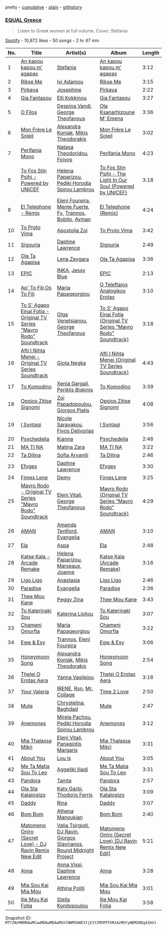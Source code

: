 pretty - [cumulative](/playlists/cumulative/37i9dQZF1DX9H4ZHqhys8z.md) - [plain](/playlists/plain/37i9dQZF1DX9H4ZHqhys8z) - [githistory](https://github.githistory.xyz/mackorone/spotify-playlist-archive/blob/main/playlists/plain/37i9dQZF1DX9H4ZHqhys8z)

### [EQUAL Greece](https://open.spotify.com/playlist/37i9dQZF1DX9H4ZHqhys8z)

> Listen to Greek women at full volume\. Cover: Stefania

[Spotify](https://open.spotify.com/user/spotify) - 10,872 likes - 50 songs - 2 hr 47 min

| No. | Title | Artist(s) | Album | Length |
|---|---|---|---|---|
| 1 | [An kapou kapou m' agapas](https://open.spotify.com/track/1iGn8Ro9AvGcgFC9Bpl4M1) | [Stefania](https://open.spotify.com/artist/0HZUhj5PZHzHMWSI4s8rOQ) | [An kapou kapou m' agapas](https://open.spotify.com/album/7LueUWaZS06KOtNLvQRK8J) | 3:12 |
| 2 | [Rikse Me](https://open.spotify.com/track/3ZrWzr32QXVkMfXwf1Ds8w) | [Ivi Adamou](https://open.spotify.com/artist/2arQ0lfcNGLrJOHoJksWOw) | [Rikse Me](https://open.spotify.com/album/1CQfLsDYWc63Br02KsOgE6) | 3:15 |
| 3 | [Pirkaya](https://open.spotify.com/track/6RktjpxsPv7EK36c77TcVW) | [Josephine](https://open.spotify.com/artist/1fAotS2jUxpI8bnIxd5cIR) | [Pirkaya](https://open.spotify.com/album/0QdrBCcTpWnllvptJ7ghgR) | 2:22 |
| 4 | [Gia Fantasou](https://open.spotify.com/track/7pYaQZEO9xYfk0YfDz8l6c) | [Elli Kokkinou](https://open.spotify.com/artist/3dHMnH9LXTSuhfdcWfjnoc) | [Gia Fantasou](https://open.spotify.com/album/6bdNg73lRXZQSPRdGNkYLx) | 3:27 |
| 5 | [O Filos](https://open.spotify.com/track/7vDv7I1Da21IR6OTHsqhb0) | [Despina Vandi](https://open.spotify.com/artist/4aJpTCLUTPTeXfn3c9r9F0), [George Theofanous](https://open.spotify.com/artist/1rNn8vt3hmIxbDuqMVzXpA) | [Ola Ksanarhizoune M' Emena](https://open.spotify.com/album/0iCHjt7WVHtMBIJColz2AH) | 3:36 |
| 6 | [Mon Frère Le Soleil](https://open.spotify.com/track/638snIif5IvpnbFuShGSc5) | [Alexandra Koniak](https://open.spotify.com/artist/7sjcFcVPtQ1Oi4j3g7VP30), [Mikis Theodorakis](https://open.spotify.com/artist/58EvYFzDGAQOmBpIOxujnj) | [Mon Frère Le Soleil](https://open.spotify.com/album/6W9ypIv0ZCWgMbQA4cOl1Q) | 3:02 |
| 7 | [Perifania Mono](https://open.spotify.com/track/6esKf2XTZxQUrK8deqSjop) | [Natasa Theodoridou](https://open.spotify.com/artist/4hw4chBwI0fvJltPiQxPPD), [Foivos](https://open.spotify.com/artist/3ppjSilJ2mCYvCq2iiU1Vn) | [Perifania Mono](https://open.spotify.com/album/1sVCnkd6adXwuG50gbdFIJ) | 4:23 |
| 8 | [To Fos Stin Psihi \- Powered by UNICEF](https://open.spotify.com/track/4Z6XwFoFukyJYRNqCNNntO) | [Helena Paparizou](https://open.spotify.com/artist/7D7k550IB6EszWmzVVCJSK), [Pediki Horodia Spirou Lambrou](https://open.spotify.com/artist/06bab7br2LNqfUEojpwzdI) | [To Fos Stin Psihi \- The Light In Our Soul \(Powered by UNICEF\)](https://open.spotify.com/album/05HtApqwBLhS9GOvmEViLQ) | 3:18 |
| 9 | [El Telephone \- Remix](https://open.spotify.com/track/5uKsIyOxbFPop0sZ7LmI9J) | [Eleni Foureira](https://open.spotify.com/artist/39E15l8zeCDYpSZwFNX4G2), [Mente Fuerte](https://open.spotify.com/artist/7siPnM6FjNP8KnXO5YDwAH), [Fy](https://open.spotify.com/artist/0WxSlQlue0fq99fXfGBmxA), [Trannos](https://open.spotify.com/artist/6WzxopGY3sy97IeNFaDELc), [Bobito](https://open.spotify.com/artist/7Ktyjh9YMAD3YZYF7pyHdm), [Ayman](https://open.spotify.com/artist/6ONMIIeGOgkflffHvKLe0M) | [El Telephone \(Remix\)](https://open.spotify.com/album/5OYlXWtC3fZjrfW8pV41ME) | 4:24 |
| 10 | [To Proto Vima](https://open.spotify.com/track/1lVNELKgHoXO6wztvVQzNW) | [Apostolia Zoi](https://open.spotify.com/artist/1Bkxsw4F0k3dwgA1GtpPaJ) | [To Proto Vima](https://open.spotify.com/album/2e9nnfKcUQFO8JOl9lgLZj) | 3:42 |
| 11 | [Sigouria](https://open.spotify.com/track/68KwyqSWbPx1wwnqLICxxB) | [Daphne Lawrence](https://open.spotify.com/artist/2OJeL3ypFFDQfHb5oWiW6s) | [Sigouria](https://open.spotify.com/album/5RIsuxKrvEn7bzCSxaka9H) | 2:49 |
| 12 | [Ola Ta Agapisa](https://open.spotify.com/track/1E4Q3OXNKqthYG1amB1s78) | [Lena Zevgara](https://open.spotify.com/artist/3LE41qCjcf1FeakeVX7OxB) | [Ola Ta Agapisa](https://open.spotify.com/album/2qmbHc1lqUPuYTsYHWPUH5) | 3:36 |
| 13 | [EPIC](https://open.spotify.com/track/3hOPbPgGzrMdR5ivmbqt63) | [INKA](https://open.spotify.com/artist/6dZKNyb9BRbax5HZUNsfka), [Jessy Blue](https://open.spotify.com/artist/7wjYnJv8GkjAU4qxkGoLwG) | [EPIC](https://open.spotify.com/album/0DcCHX9tDGi09DSrD0HwXb) | 2:13 |
| 14 | [Ap' To Fili Os To Fili](https://open.spotify.com/track/1KQNgKzb1Xp50PZgUfTLqc) | [Maria Papageorgiou](https://open.spotify.com/artist/3WQuwa7Flok3CNsMTia7oK) | [O Teleftaios Analogikos Erotas](https://open.spotify.com/album/02w7HYaKT0oeKR2xJRgahw) | 3:10 |
| 15 | [To S' Agapo Einai Fotia \- Original TV Series "Mavro Rodo" Soundtrack](https://open.spotify.com/track/3t5b3YbuXQWf97BtnEbHJO) | [Olga Venetsianou](https://open.spotify.com/artist/7G2Jl17SnwTNlOkMFNONVT), [George Theofanous](https://open.spotify.com/artist/1rNn8vt3hmIxbDuqMVzXpA) | [To S' Agapo Einai Fotia \(Original TV Series "Mavro Rodo" Soundtrack\)](https://open.spotify.com/album/1CX0d4Gv2k7NkKPNFgcrOA) | 3:18 |
| 16 | [Afti I Nihta Menei \- Original TV Series Soundtrack](https://open.spotify.com/track/2ed4TRUuz8Sk8i5qxZQGTJ) | [Giota Negka](https://open.spotify.com/artist/3no2tb4sxgM2xJPRa1ZVhQ) | [Afti I Nihta Menei \(Original TV Series Soundtrack\)](https://open.spotify.com/album/4uzOoyPeybtPpZgtstu4BC) | 4:43 |
| 17 | [To Komodino](https://open.spotify.com/track/0IQA3tNbEKiBZDaqg9lRJa) | [Xenia Gargali](https://open.spotify.com/artist/1ei2KEiexDEehzyu4oEddP), [Periklis Biskinis](https://open.spotify.com/artist/4ZmLaIa9DllCHlLdmfZpd3) | [To Komodino](https://open.spotify.com/album/7JP7Z3JHtAeFS5GHi5KcwB) | 3:39 |
| 18 | [Opoios Zitise Signomi](https://open.spotify.com/track/2lAet68uRgYiFWuUmgnICk) | [Zoi Papadopoulou](https://open.spotify.com/artist/2irGiq818o8bNgtmciZZeQ), [Giorgos Platis](https://open.spotify.com/artist/4pAyC4kzYWmKydkJWnaGjx) | [Opoios Zitise Signomi](https://open.spotify.com/album/084mqDdS6h4pOjpIEbWLNh) | 4:08 |
| 19 | [I Syntagi](https://open.spotify.com/track/21okYnWFKfK243nKXYX71Q) | [Nicole Saravakou](https://open.spotify.com/artist/6YWoDV05GqDoeuaFUDzqzH), [Fivos Delivorias](https://open.spotify.com/artist/1e4ICc9TtOUGHrhS4LX59z) | [I Syntagi](https://open.spotify.com/album/3kSRHZ6T42Ak0HPvh5H3UE) | 3:56 |
| 20 | [Psychedelia](https://open.spotify.com/track/4x2Bfd3GMHcLhFSZ85hXgh) | [Kianna](https://open.spotify.com/artist/4fTmQzW49oi5GGJOpPjuNy) | [Psychedelia](https://open.spotify.com/album/44yLeoZ0vn0608xo8w9ToI) | 2:48 |
| 21 | [MA TI NA](https://open.spotify.com/track/6GU6ntIPHooo6lOpNmJSrI) | [Matina Zara](https://open.spotify.com/artist/00BgFvR6v0Is9h74RnHqc9) | [MA TI NA](https://open.spotify.com/album/3K98vjDOdDiAzR6ZR0Pjhf) | 3:22 |
| 22 | [Ta Dilina](https://open.spotify.com/track/40RDFMgrlPvAnkx2JnmvNG) | [Sofia Arvaniti](https://open.spotify.com/artist/0SRuQjVnoLDk5PtD8EYv5p) | [Ta Dilina](https://open.spotify.com/album/0SXgzTNsvqvGNI2pKi2lgn) | 2:46 |
| 23 | [Efyges](https://open.spotify.com/track/5qfANAdUHQZ6FwVNF4VKjB) | [Daphne Lawrence](https://open.spotify.com/artist/2OJeL3ypFFDQfHb5oWiW6s) | [Efyges](https://open.spotify.com/album/3pRLJ2w2GUMKKOBoIbjv6I) | 3:30 |
| 24 | [Fimes Lene](https://open.spotify.com/track/6KF44UKhUfgWKmWGmrZgKw) | [Demy](https://open.spotify.com/artist/12muvykhaMY3RlVrJQ2ApM) | [Fimes Lene](https://open.spotify.com/album/1MzxTObD0eU8Zaz3gQhrKt) | 3:25 |
| 25 | [Mavro Rodo \- Original TV Series "Mavro Rodo" Soundtrack](https://open.spotify.com/track/6UOmb5qYkKc99sQYOiuOYt) | [Eleni Vitali](https://open.spotify.com/artist/3UYmA19wyTX7ebx0WFzhDC), [George Theofanous](https://open.spotify.com/artist/1rNn8vt3hmIxbDuqMVzXpA) | [Mavro Rodo \(Original TV Series "Mavro Rodo" Soundtrack\)](https://open.spotify.com/album/7aayJKV0wpvlVLzePs4UDm) | 4:29 |
| 26 | [AMAN](https://open.spotify.com/track/5WJ3W0FYgcD9d3So3onSkQ) | [Amanda Tenfjord](https://open.spotify.com/artist/187i912U6kpq0F0Z9uOVXr), [Evangelia](https://open.spotify.com/artist/3J7SI1JrZt43ZBlH24IqCK) | [AMAN](https://open.spotify.com/album/7lFqKeCpgi4Us8PGIfDSD5) | 3:10 |
| 27 | [Ela](https://open.spotify.com/track/2tq1vcOwuhgSuq1QEdLKjz) | [Aspa](https://open.spotify.com/artist/1dxuhrh05CDzJtEc9qEc3N) | [Ela](https://open.spotify.com/album/1xyE4skUerB28nPaohhMix) | 2:48 |
| 28 | [Katse Kala \- Arcade Remake](https://open.spotify.com/track/70OKlSJ9oRAZfdZ7vUJWho) | [Helena Paparizou](https://open.spotify.com/artist/7D7k550IB6EszWmzVVCJSK), [Marseaux](https://open.spotify.com/artist/6hyFvbMnKrLVujJZnovsWz), [Joanne](https://open.spotify.com/artist/75z1OhYtUgB075L3zyMfFH) | [Katse Kala \(Arcade Remake\)](https://open.spotify.com/album/6EnfVqCZ9NMo5nVsKYTu2L) | 3:16 |
| 29 | [Ligo Ligo](https://open.spotify.com/track/4ba3bmE2i6SvEXIaJYhUoJ) | [Anastasia](https://open.spotify.com/artist/2FTua3TeIGnmQQrN80DinP) | [Ligo Ligo](https://open.spotify.com/album/1vRQu7kPciIGfVhWABjTnN) | 2:46 |
| 30 | [Paradise](https://open.spotify.com/track/1AnKPJBNBvgezzKso7NmWy) | [Evangelia](https://open.spotify.com/artist/3J7SI1JrZt43ZBlH24IqCK) | [Paradise](https://open.spotify.com/album/7x4Q3tWaIU7qfqVlnJEgM8) | 2:36 |
| 31 | [Thee Mou Kane](https://open.spotify.com/track/3tJvrn9qPMkl6hyBzsxdIC) | [Peggy Zina](https://open.spotify.com/artist/4ut0QJyQkh4mrh3Cu6diKz) | [Thee Mou Kane](https://open.spotify.com/album/6DUOB9RsGY6cEryN54YemQ) | 3:43 |
| 32 | [To Katerinaki Sou](https://open.spotify.com/track/1BFGmdOhjlhD7QQf7x8hS4) | [Katerina Lioliou](https://open.spotify.com/artist/6vgi3CIDWWdGEGJ6NMgQdD) | [To Katerinaki Sou](https://open.spotify.com/album/3ycSCh9GLe4zeeJCGF5fx9) | 3:07 |
| 33 | [Chameni Omorfia](https://open.spotify.com/track/4VEuBha11JwqAleHVwglg9) | [Maria Papageorgiou](https://open.spotify.com/artist/3WQuwa7Flok3CNsMTia7oK) | [Chameni Omorfia](https://open.spotify.com/album/7oumOEBpuxt9aHxRfHkCcj) | 3:22 |
| 34 | [Egw & Esy](https://open.spotify.com/track/3N2iBFazoTUIvgcqu2PdDZ) | [Trannos](https://open.spotify.com/artist/6WzxopGY3sy97IeNFaDELc), [Eleni Foureira](https://open.spotify.com/artist/39E15l8zeCDYpSZwFNX4G2) | [Egw & Esy](https://open.spotify.com/album/1zRXNHNn9OahCcQdhG5zwH) | 3:06 |
| 35 | [Honeymoon Song](https://open.spotify.com/track/3LkJRemnyJueuKj7LiXBS0) | [Alexandra Koniak](https://open.spotify.com/artist/7sjcFcVPtQ1Oi4j3g7VP30), [Mikis Theodorakis](https://open.spotify.com/artist/58EvYFzDGAQOmBpIOxujnj) | [Honeymoon Song](https://open.spotify.com/album/46XdabuQ7fzdNhNwZfR1QJ) | 2:54 |
| 36 | [Thelei O Erotas Aera](https://open.spotify.com/track/3E64Ogv7D9mZiqjr5kDlXd) | [Yanna Vasileiou](https://open.spotify.com/artist/2aG0LtkScINaBgvSuVxDfx) | [Thelei O Erotas Aera](https://open.spotify.com/album/3oaf7goCLeQNaow9rPiF7M) | 3:16 |
| 37 | [Your Valeria](https://open.spotify.com/track/2gfjlDtmA6vYy7naYTfJ40) | [IRENE](https://open.spotify.com/artist/5ldn2v5RhcECmNidIbmsLH), [Rsn](https://open.spotify.com/artist/1QK6Nf6GwexYpCHj0JhK1r), [Mr\. Collage](https://open.spotify.com/artist/5pCM0yxnniFugXPsQIqofR) | [Time 2 Love](https://open.spotify.com/album/3AWcJig1yaACo1LHCqlnqK) | 2:50 |
| 38 | [Mute](https://open.spotify.com/track/3SgNHe7ts7nDjG6ECZ9Oyg) | [Chrystelina](https://open.spotify.com/artist/6QNaYdxuIulAq3M61FWAZ0), [Baghdad](https://open.spotify.com/artist/5XABVWdxtyuupsE2YUGrma) | [Mute](https://open.spotify.com/album/0n3719wpTStL69KVsGohfv) | 2:47 |
| 39 | [Anemones](https://open.spotify.com/track/6WOKAC8RGBHWi7WL6V4wkx) | [Mirela Pachou](https://open.spotify.com/artist/3jO73k7LFPB7hm2KtYRh2M), [Pediki Horodia Spirou Lambrou](https://open.spotify.com/artist/06bab7br2LNqfUEojpwzdI) | [Anemones](https://open.spotify.com/album/6pCZ5SRFa7m4OsXKA64qXe) | 3:12 |
| 40 | [Mia Thalassa Mikri](https://open.spotify.com/track/1MofSsyiKjpjqWxEvgVra3) | [Eleni Vitali](https://open.spotify.com/artist/3UYmA19wyTX7ebx0WFzhDC), [Panagiotis Margaris](https://open.spotify.com/artist/2UUloMjgTaoxRyWKK9mK0f) | [Mia Thalassa Mikri](https://open.spotify.com/album/2O2p3dGS8MSSY064tBUKgk) | 3:31 |
| 41 | [About You](https://open.spotify.com/track/35Qrg2cn02RzA5pYtSklt7) | [Lou is](https://open.spotify.com/artist/5ZWqX5ZxSfqn2fUk6rikvo) | [About You](https://open.spotify.com/album/0BmEVG2Ru11TO7ZR9dzUVy) | 3:05 |
| 42 | [Me Ta Matia Sou To Leo](https://open.spotify.com/track/7lyHQwF5hx9yHnmjhWFk9y) | [Aggeliki Iliadi](https://open.spotify.com/artist/4zx1IrCEdh9uo46yhlGZP6) | [Me Ta Matia Sou To Leo](https://open.spotify.com/album/60FQpWkvJi2m23uaAHRazQ) | 3:31 |
| 43 | [Pandora](https://open.spotify.com/track/4hzwKDLnnJQVEDZCV7gwCt) | [Tamta](https://open.spotify.com/artist/0VGybH10ziMPo99SYOwMoQ) | [Pandora](https://open.spotify.com/album/2c9PIc8uFE6NBCOC2yOM36) | 2:57 |
| 44 | [Ola Sta Katalogizo](https://open.spotify.com/track/27eXo0gym6ybdC54CEvJFv) | [Katy Garbi](https://open.spotify.com/artist/6EdXBTjIDwu5aYv4U3K8TI), [Thodoris Ferris](https://open.spotify.com/artist/3JiKtJqdJ3qUhJRphJk1cT) | [Ola Sta Katalogizo](https://open.spotify.com/album/4St2Ptuwz2UeKa0ZRpOOKM) | 3:09 |
| 45 | [Daddy](https://open.spotify.com/track/4KplXO3HmXJUV6wsbEqeef) | [Rina](https://open.spotify.com/artist/3YcL3bSWEjKaFlTpZtF7P7) | [Daddy](https://open.spotify.com/album/2Gtk7ccV2tgVM6e8At7NYZ) | 3:07 |
| 46 | [Bom Bom](https://open.spotify.com/track/2iIrdDvcvwWuxzlKhMoKiE) | [Athena Manoukian](https://open.spotify.com/artist/22YSp71UhSbFP7OP5jx3r0) | [Bom Bom](https://open.spotify.com/album/1K8mmEwpLfWiXoV2Dz5KN9) | 2:40 |
| 47 | [Matomeno Oniro \(Secret Love\) \- DJ Ravin Remix New Edit](https://open.spotify.com/track/5m13zCWghbsWR902gyZO9y) | [Valia Tsirgioti](https://open.spotify.com/artist/2zVzPjIdABuyJdUnrHJ7ki), [DJ Ravin](https://open.spotify.com/artist/24Dboa8Of0mojpFHg5OSyS), [Giorgos Stavrianos](https://open.spotify.com/artist/4jz2sPqjc7xD0IXdOimTqp), [Round Midnight Project](https://open.spotify.com/artist/33JCp8Zg3FlL5ksIhTgWdY) | [Matomeno Oniro \(Secret Love\) \[DJ Ravin Remix New Edit\]](https://open.spotify.com/album/3qODCGFFb27iOx0znJ5KWW) | 5:21 |
| 48 | [Aima](https://open.spotify.com/track/7dbwdaU5belAQj5Qc0cFle) | [Anna Vissi](https://open.spotify.com/artist/3qg78GGGWP04yTv0ZQMsXl), [Daphne Lawrence](https://open.spotify.com/artist/2OJeL3ypFFDQfHb5oWiW6s) | [Aima](https://open.spotify.com/album/75xcQVgmDHtACY4ekzTQyL) | 3:28 |
| 49 | [Mia Sou Kai Mia Mou](https://open.spotify.com/track/1mytfEnTdpbxAwXF8K38BF) | [Athina Politi](https://open.spotify.com/artist/5jFk0W8yABQyGEwvFcUGSV) | [Mia Sou Kai Mia Mou](https://open.spotify.com/album/4aTrqWkhyYDpEQg6Yv2s8V) | 3:01 |
| 50 | [Ilie Mou Kai Fotia](https://open.spotify.com/track/5eGt2VX7oHnrbKUhbDIXn8) | [Stella Konitopoulou](https://open.spotify.com/artist/5yvbulfXEj6VIoVUvADLAd) | [Ilie Mou Kai Fotia](https://open.spotify.com/album/2v6ButM7aueJerY6mCSD5b) | 3:58 |

Snapshot ID: `MTY2NzM0MDAwMCwwMDAwMDAwMGVlNWM5OWE3YjE1Y2M5MTFhMzAzMGYyNDM2NDg4ZmVi`
